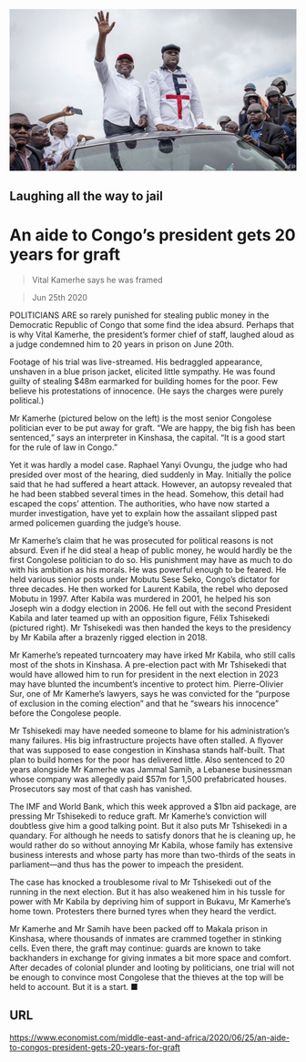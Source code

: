 ![](./images/20200627_MAP002_0.jpg)

## Laughing all the way to jail

# An aide to Congo’s president gets 20 years for graft

> Vital Kamerhe says he was framed

> Jun 25th 2020

POLITICIANS ARE so rarely punished for stealing public money in the Democratic Republic of Congo that some find the idea absurd. Perhaps that is why Vital Kamerhe, the president’s former chief of staff, laughed aloud as a judge condemned him to 20 years in prison on June 20th.

Footage of his trial was live-streamed. His bedraggled appearance, unshaven in a blue prison jacket, elicited little sympathy. He was found guilty of stealing $48m earmarked for building homes for the poor. Few believe his protestations of innocence. (He says the charges were purely political.)

Mr Kamerhe (pictured below on the left) is the most senior Congolese politician ever to be put away for graft. “We are happy, the big fish has been sentenced,” says an interpreter in Kinshasa, the capital. “It is a good start for the rule of law in Congo.”

Yet it was hardly a model case. Raphael Yanyi Ovungu, the judge who had presided over most of the hearing, died suddenly in May. Initially the police said that he had suffered a heart attack. However, an autopsy revealed that he had been stabbed several times in the head. Somehow, this detail had escaped the cops’ attention. The authorities, who have now started a murder investigation, have yet to explain how the assailant slipped past armed policemen guarding the judge’s house.

Mr Kamerhe’s claim that he was prosecuted for political reasons is not absurd. Even if he did steal a heap of public money, he would hardly be the first Congolese politician to do so. His punishment may have as much to do with his ambition as his morals. He was powerful enough to be feared. He held various senior posts under Mobutu Sese Seko, Congo’s dictator for three decades. He then worked for Laurent Kabila, the rebel who deposed Mobutu in 1997. After Kabila was murdered in 2001, he helped his son Joseph win a dodgy election in 2006. He fell out with the second President Kabila and later teamed up with an opposition figure, Félix Tshisekedi (pictured right). Mr Tshisekedi was then handed the keys to the presidency by Mr Kabila after a brazenly rigged election in 2018.

Mr Kamerhe’s repeated turncoatery may have irked Mr Kabila, who still calls most of the shots in Kinshasa. A pre-election pact with Mr Tshisekedi that would have allowed him to run for president in the next election in 2023 may have blunted the incumbent’s incentive to protect him. Pierre-Olivier Sur, one of Mr Kamerhe’s lawyers, says he was convicted for the “purpose of exclusion in the coming election” and that he “swears his innocence” before the Congolese people.

Mr Tshisekedi may have needed someone to blame for his administration’s many failures. His big infrastructure projects have often stalled. A flyover that was supposed to ease congestion in Kinshasa stands half-built. That plan to build homes for the poor has delivered little. Also sentenced to 20 years alongside Mr Kamerhe was Jammal Samih, a Lebanese businessman whose company was allegedly paid $57m for 1,500 prefabricated houses. Prosecutors say most of that cash has vanished.

The IMF and World Bank, which this week approved a $1bn aid package, are pressing Mr Tshisekedi to reduce graft. Mr Kamerhe’s conviction will doubtless give him a good talking point. But it also puts Mr Tshisekedi in a quandary. For although he needs to satisfy donors that he is cleaning up, he would rather do so without annoying Mr Kabila, whose family has extensive business interests and whose party has more than two-thirds of the seats in parliament—and thus has the power to impeach the president.

The case has knocked a troublesome rival to Mr Tshisekedi out of the running in the next election. But it has also weakened him in his tussle for power with Mr Kabila by depriving him of support in Bukavu, Mr Kamerhe’s home town. Protesters there burned tyres when they heard the verdict.

Mr Kamerhe and Mr Samih have been packed off to Makala prison in Kinshasa, where thousands of inmates are crammed together in stinking cells. Even there, the graft may continue: guards are known to take backhanders in exchange for giving inmates a bit more space and comfort. After decades of colonial plunder and looting by politicians, one trial will not be enough to convince most Congolese that the thieves at the top will be held to account. But it is a start. ■

## URL

https://www.economist.com/middle-east-and-africa/2020/06/25/an-aide-to-congos-president-gets-20-years-for-graft
